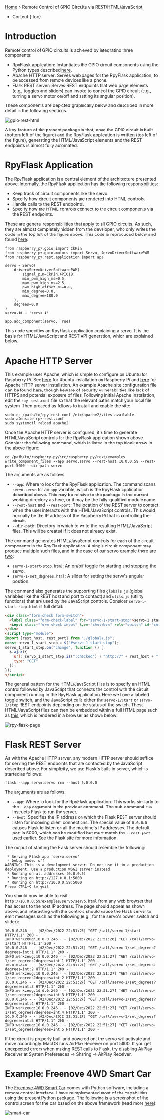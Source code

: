 [Home](index.md) > Remote Control of GPIO Circuits via REST/HTML/JavaScript
* Content
{:toc}

# Introduction
Remote control of GPIO circuits is achieved by integrating three components:
* RpyFlask application:  Instantiates the GPIO circuit components using the Python types described 
  [here](python-gpio.md).
* Apache HTTP server:  Serves web pages for the RpyFlask application, to be accessed from remote devices like a phone.
* Flask REST server:  Serves REST endpoints that web page elements (e.g., toggles and sliders) can invoke to control
the GPIO circuit (e.g., turning a servo motor on/off and setting its angular position).

These components are depicted graphically below and described in more detail in the following sections.

![gpio-rest-html](rpy-flask.png)

A key feature of the present package is that, once the GPIO circuit is built (bottom left of the figure) and the 
RpyFlask application is written (top left of the figure), generating the HTML/JavaScript elements and the REST endpoints
is almost fully automated.

# RpyFlask Application
The RpyFlask application is a central element of the architecture presented above. Internally, the RpyFlask application
has the following responsibilities:
* Keep track of circuit components like the servo.
* Specify how circuit components are rendered into HTML controls.
* Handle calls to the REST endpoints. 
* Specify how the HTML controls connect to the circuit components via the REST endpoints. 

These are general responsibilities that apply to all GPIO circuits. As such, they are almost completely hidden from the 
developer, who only writes the code in the top left of the figure above. This code is reproduced below and found 
[here](https://github.com/MatthewGerber/raspberry-py/blob/main/src/raspberry_py/rest/examples/servo/servo.py):
```
from raspberry_py.gpio import CkPin
from raspberry_py.gpio.motors import Servo, ServoDriverSoftwarePWM
from raspberry_py.rest.application import app

servo = Servo(
    driver=ServoDriverSoftwarePWM(
        signal_pin=CkPin.GPIO18,
        min_pwm_high_ms=0.5,
        max_pwm_high_ms=2.5,
        pwm_high_offset_ms=0.0,
        min_degree=0.0,
        max_degree=180.0
    ),
    degrees=0.0
)
servo.id = 'servo-1'

app.add_component(servo, True)
```
This code specifies an RpyFlask application containing a servo. It is the basis for HTML/JavaScript and REST API 
generation, which are explained below.

# Apache HTTP Server
This example uses Apache, which is simple to configure on Ubuntu for Raspberry Pi. See [here](index.md) for Ubuntu 
installation on Raspberry Pi and [here](https://ubuntu.com/tutorials/install-and-configure-apache#1-overview) for 
Apache HTTP server installation. An example Apache site configuration file can be found [here](rpy-rest.conf), though 
beware of security vulnerabilities like lack of HTTPS and potential exposure of files. Following initial Apache 
installation, edit the `rpy-rest.conf` file so that the relevant paths match your local file system. Then proceed as 
follows to install and enable the site:
```shell
sudo cp /path/to/rpy-rest.conf /etc/apache2/sites-available
sudo a2ensite rpy-rest.conf
sudo systemctl reload apache2
```
Once the Apache HTTP server is configured, it's time to generate HTML/JavaScript controls for the RpyFlask application 
shown above. Consider the following command, which is listed in the top black arrow in the above figure:
```shell
cd /path/to/raspberry-py/src/raspberry_py/rest/examples
write_component_files --app servo.servo --rest-host 10.0.0.59 --rest-port 5000 --dir-path servo
```
The arguments are as follows:
* `--app`:  Where to look for the RpyFlask application. The command scans `servo.servo` for an `app` variable, which is 
the RpyFlask application described above. This may be relative to the package in the current working directory as here, 
or it may be the fully-qualified module name.
* `--rest-host` and `--rest-port`:  The location of the REST server to contact when the user interacts with the 
HTML/JavaScript controls. This would normally be the IP address of the Raspberry Pi that is controlling the circuit.
* `--dir-path`:  Directory in which to write the resulting HTML/JavaScript files. This will be created if it does not 
already exist.

The command generates HTML/JavaScript controls for each of the circuit components in the RpyFlask application. A single 
circuit component may produce multiple such files, and in the case of our servo example there are
[two](https://github.com/MatthewGerber/raspberry-py/tree/main/src/raspberry_py/rest/examples/servo):
* `servo-1-start-stop.html`:  An on/off toggle for starting and stopping the servo.
* `servo-1-set_degrees.html`:  A slider for setting the servo's angular position.

The command also generates the supporting files `globals.js` (global variables like the REST host and port to contact)
and `utils.js` (utility functions) that are used by the JavaScript controls. Consider `servo-1-start-stop.html` in  full
detail:
```html
<div class="form-check form-switch">
  <label class="form-check-label" for="servo-1-start-stop">servo-1 start/stop</label>
  <input class="form-check-input" type="checkbox" role="switch" id="servo-1-start-stop"/>
</div>
<script type="module">
import {rest_host, rest_port} from "./globals.js";
const servo_1_start_stop = $("#servo-1-start-stop");
servo_1_start_stop.on("change", function () {
  $.ajax({
    url: servo_1_start_stop.is(":checked") ? "http://" + rest_host + ":" + rest_port + "/call/servo-1/start" : "http://" + rest_host + ":" + rest_port + "/call/servo-1/stop",
    type: "GET"
  });
});
</script>
```
The general pattern for the HTML/JavaScript files is to specify an HTML control followed by JavaScript that connects the 
control with the circuit component running in the RpyFlask application. Here we have a labeled toggle switch, and the
JavaScript calls either the `servo-1/start` or `servo-1/stop` REST endpoints depending on the status of the switch. 
These HTML/JavaScript files can then be embedded within a full HTML page such as 
[this](https://github.com/MatthewGerber/raspberry-py/blob/main/src/raspberry_py/rest/examples/servo/servo.html), which 
is rendered in a browser as shown below:

![rpy-flask-page](rpy-flask-page.png)

# Flask REST Server
As with the Apache HTTP server, any modern HTTP server should suffice for serving the REST endpoints that are contacted 
by the JavaScript described above. For simplicity, we use Flask's built-in server, which is started as follows:
```shell
flask --app servo.servo run --host 0.0.0.0
```
The arguments are as follows:
* `--app`:  Where to look for the RpyFlask application. This works similarly to the `--app` argument in the previous 
command. The sub-command `run` instructs Flask to run the server.
* `--host`:  Specifies the IP address on which the Flask REST server should listen for incoming client connections. The
special value of `0.0.0.0` causes Flask to listen on all the machine's IP addresses. The default port is 5000, which
can be modified but must match the `--rest-port` used earlier. See the Flask 
[site](https://flask.palletsprojects.com/) for more information.

The output of starting the Flask server should resemble the following:
```shell
 * Serving Flask app 'servo.servo'
 * Debug mode: off
WARNING: This is a development server. Do not use it in a production deployment. Use a production WSGI server instead.
 * Running on all addresses (0.0.0.0)
 * Running on http://127.0.0.1:5000
 * Running on http://10.0.0.59:5000
Press CTRL+C to quit
```
You should now be able to visit `http://10.0.0.59/examples/servo/servo.html` from any web browser that has access to the
host IP address. The page should appear as shown above, and interacting with the controls should cause the Flask server 
to emit messages such as the following (e.g., for the servo's power switch and slider):
```shell
10.0.0.246 - - [02/Dec/2022 22:51:26] "GET /call/servo-1/start HTTP/1.1" 200 -
INFO:werkzeug:10.0.0.246 - - [02/Dec/2022 22:51:26] "GET /call/servo-1/start HTTP/1.1" 200 -
10.0.0.246 - - [02/Dec/2022 22:51:27] "GET /call/servo-1/set_degrees?degrees=int:1 HTTP/1.1" 200 -
INFO:werkzeug:10.0.0.246 - - [02/Dec/2022 22:51:27] "GET /call/servo-1/set_degrees?degrees=int:1 HTTP/1.1" 200 -
10.0.0.246 - - [02/Dec/2022 22:51:27] "GET /call/servo-1/set_degrees?degrees=int:2 HTTP/1.1" 200 -
INFO:werkzeug:10.0.0.246 - - [02/Dec/2022 22:51:27] "GET /call/servo-1/set_degrees?degrees=int:2 HTTP/1.1" 200 -
10.0.0.246 - - [02/Dec/2022 22:51:27] "GET /call/servo-1/set_degrees?degrees=int:3 HTTP/1.1" 200 -
INFO:werkzeug:10.0.0.246 - - [02/Dec/2022 22:51:27] "GET /call/servo-1/set_degrees?degrees=int:3 HTTP/1.1" 200 -
10.0.0.246 - - [02/Dec/2022 22:51:27] "GET /call/servo-1/set_degrees?degrees=int:4 HTTP/1.1" 200 -
INFO:werkzeug:10.0.0.246 - - [02/Dec/2022 22:51:27] "GET /call/servo-1/set_degrees?degrees=int:4 HTTP/1.1" 200 -
10.0.0.246 - - [02/Dec/2022 22:51:27] "GET /call/servo-1/set_degrees?degrees=int:5 HTTP/1.1" 200 -
INFO:werkzeug:10.0.0.246 - - [02/Dec/2022 22:51:27] "GET /call/servo-1/set_degrees?degrees=int:5 HTTP/1.1" 200 -
```
If the circuit is properly built and powered on, the servo will activate and move accordingly. MacOS runs AirPlay 
Receiver on port 5000. If you get unexpected errors when making REST calls to Flask, try disabling AirPlay Receiver at 
System Preferences => Sharing => AirPlay Receiver.

# Example:  Freenove 4WD Smart Car
The [Freenove 4WD Smart Car](https://www.amazon.com/Freenove-Raspberry-Tracking-Avoidance-Ultrasonic/dp/B07YD2LT9D) 
comes with Python software, including a remote control interface. I have reimplemented most of the capabilities using 
the present Python package. The following is a screenshot of the control screen for the car based on the above 
framework (read more [here](smart-car.md)):

![smart-car](smart-car.png)
